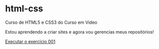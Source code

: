# html-css
 Curso de HTML5 e CSS3 do Curso em Video

Estou aprendendo a criar sites e agora vou gerencias meus repositórios!

<a href="https://marinherrera.github.io/html-css/exercicios/ex001/index.html"> Executar o exercício 001</a>
